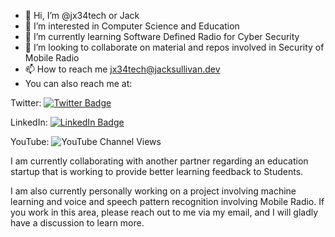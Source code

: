 - 👋 Hi, I’m @jx34tech or Jack
- 👀 I’m interested in Computer Science and Education
- 🌱 I’m currently learning Software Defined Radio for Cyber Security
- 💞️ I’m looking to collaborate on material and repos involved in Security of Mobile Radio
- 📫 How to reach me jx34tech@jacksullivan.dev
- You can also reach me at:

Twitter:
[![Twitter Badge](https://img.shields.io/badge/Twitter-Profile-informational?style=for-the-badge&logo=twitter&logoColor=white&color=1CA2F1)](https://twitter.com/jx34tech)

LinkedIn:
[![LinkedIn Badge](https://img.shields.io/badge/LinkedIn-Profile-informational?style=for-the-badge&logo=linkedin&logoColor=white&color=0D76A8)](https://www.linkedin.com/in/jx34tech/)

YouTube:
![YouTube Channel Views](https://img.shields.io/youtube/channel/views/UCO8IEF4IpVIUm7yB2xJjpew?style=for-the-badge)

<!---
jx34tech/jx34tech is a ✨ special ✨ repository because its `README.md` (this file) appears on your GitHub profile.
You can click the Preview link to take a look at your changes.
--->

I am currently collaborating with another partner regarding an education startup that is working to provide better learning feedback to Students.

I am also currently personally working on a project involving machine learning and voice and speech pattern recognition involving Mobile Radio. If you work in this area, please reach out to me via my email, and I will gladly have a discussion to learn more.
